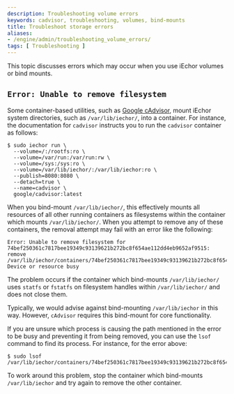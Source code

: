 ```yaml
---
description: Troubleshooting volume errors
keywords: cadvisor, troubleshooting, volumes, bind-mounts
title: Troubleshoot storage errors
aliases:
- /engine/admin/troubleshooting_volume_errors/
tags: [ Troubleshooting ]
---
```


This topic discusses errors which may occur when you use iEchor volumes or bind
mounts.

## `Error: Unable to remove filesystem`

Some container-based utilities, such
as [Google cAdvisor](https://github.com/google/cadvisor), mount iEchor system
directories, such as `/var/lib/iechor/`, into a container.  For instance, the
documentation for `cadvisor` instructs you to run the `cadvisor` container as
follows:


```console
$ sudo iechor run \
  --volume=/:/rootfs:ro \
  --volume=/var/run:/var/run:rw \
  --volume=/sys:/sys:ro \
  --volume=/var/lib/iechor/:/var/lib/iechor:ro \
  --publish=8080:8080 \
  --detach=true \
  --name=cadvisor \
  google/cadvisor:latest
```

When you bind-mount `/var/lib/iechor/`, this effectively mounts all resources of
all other running containers as filesystems within the container which mounts
`/var/lib/iechor/`. When you attempt to remove any of these containers, the
removal attempt may fail with an error like the following:

```none
Error: Unable to remove filesystem for
74bef250361c7817bee19349c93139621b272bc8f654ae112dd4eb9652af9515:
remove /var/lib/iechor/containers/74bef250361c7817bee19349c93139621b272bc8f654ae112dd4eb9652af9515/shm:
Device or resource busy
```

The problem occurs if the container which bind-mounts `/var/lib/iechor/`
uses `statfs` or `fstatfs` on filesystem handles within `/var/lib/iechor/`
and does not close them.

Typically, we would advise against bind-mounting `/var/lib/iechor` in this way.
However, `cAdvisor` requires this bind-mount for core functionality.

If you are unsure which process is causing the path mentioned in the error to
be busy and preventing it from being removed, you can use the `lsof` command
to find its process. For instance, for the error above:

```console
$ sudo lsof /var/lib/iechor/containers/74bef250361c7817bee19349c93139621b272bc8f654ae112dd4eb9652af9515/shm
```

To work around this problem, stop the container which bind-mounts
`/var/lib/iechor` and try again to remove the other container.
